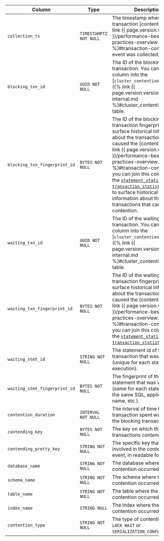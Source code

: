 Column | Type | Description
-------|------|------------
`collection_ts` | `TIMESTAMPTZ NOT NULL` | The timestamp when the transaction [contention]({% link {{ page.version.version }}/performance-best-practices-overview.md %}#transaction-contention) event was collected.
`blocking_txn_id` | `UUID NOT NULL` | The ID of the blocking transaction. You can join this column into the [`cluster_contention_events`]({% link {{ page.version.version }}/crdb-internal.md %}#cluster_contention_events) table.
`blocking_txn_fingerprint_id` | `BYTES NOT NULL`| The ID of the blocking transaction fingerprint. To surface historical information about the transactions that caused the [contention]({% link {{ page.version.version }}/performance-best-practices-overview.md %}#transaction-contention), you can join this column into the [`statement_statistics`](#statement_statistics) and [`transaction_statistics`](#transaction_statistics) tables to surface historical information about the transactions that caused the contention.
`waiting_txn_id` | `UUID NOT NULL` | The ID of the waiting transaction. You can join this column into the [`cluster_contention_events`]({% link {{ page.version.version }}/crdb-internal.md %}#cluster_contention_events) table.
`waiting_txn_fingerprint_id` | `BYTES NOT NULL` | The ID of the waiting transaction fingerprint. To surface historical information about the transactions that caused the [contention]({% link {{ page.version.version }}/performance-best-practices-overview.md %}#transaction-contention), you can join this column into the [`statement_statistics`](#statement_statistics) and [`transaction_statistics`](#transaction_statistics) tables.
`waiting_stmt_id` | `STRING NOT NULL` | The statement id of the transaction that was waiting (unique for each statement execution).
`waiting_stmt_fingerprint_id` | `BYTES NOT NULL` | The fingerprint of the statement that was waiting (same for each statement with the same SQL, application name, etc.).
`contention_duration` | `INTERVAL NOT NULL` | The interval of time the waiting transaction spent waiting for the blocking transaction.
`contending_key` | `BYTES NOT NULL` | The key on which the transactions contended.
`contending_pretty_key` | `STRING NOT NULL` | The specific key that was involved in the contention event, in readable format.
`database_name` | `STRING NOT NULL` | The database where the contention occurred.
`schema_name` | `STRING NOT NULL` | The schema where the contention occurred.
`table_name` | `STRING NOT NULL` | The table where the contention occurred.
`index_name` | `STRING NULL` | The index where the contention occurred.
`contention_type` | `STRING NOT NULL` | The type of contention: `LOCK_WAIT` or `SERIALIZATION_CONFLICT`.